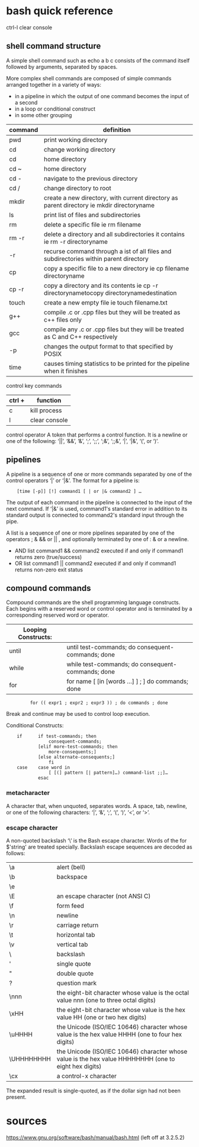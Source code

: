 # bash quick reference

ctrl-l  clear console

## shell command structure
A simple shell command such as echo a b c consists of the command itself followed by arguments, separated by spaces.

More complex shell commands are composed of simple commands arranged together in a variety of ways: 
- in a pipeline in which the output of one command becomes the input of a second
- in a loop or conditional construct
- in some other grouping 

| command | definition |
| --- | --- |
| pwd | print working directory |
| cd     | change working directory |
| cd     | home directory |
| cd ~   | home directory |
| cd -   | navigate to the previous directory | 
| cd /   | change directory to root |
| mkdir  | create a new directory, with current directory as parent directory ie mkdir directoryname |
| ls     | print list of files and subdirectories |
| rm     | delete a specific file ie rm filename |
| rm -r  | delete a directory and all subdirectories it contains ie rm -r directoryname |
| -r     | recurse command through a ist of all files and subdirectories within parent directory |
| cp     | copy a specific file to a new directory ie cp filename directoryname |
| cp -r  | copy a directory and its contents ie cp -r directorynametocopy directorynamedestination |
| touch  | create a new empty file ie touch filename.txt |
| g++    | compile .c or .cpp files but they will be treated as c++ files only |
| gcc    | compile any .c or .cpp files but they will be treated as C and C++ respectively |
| -p     | changes the output format to that specified by POSIX |
| time   | causes timing statistics to be printed for the pipeline when it finishes |

control key commands

| ctrl + | function |
| ------ | -------- |
| c | kill process | 
| l | clear console | 

control operator
A token that performs a control function. It is a newline or one of the following: 
‘||’, ‘&&’, ‘&’, ‘;’, ‘;;’, ‘;&’, ‘;;&’, ‘|’, ‘|&’, ‘(’, or ‘)’.

## pipelines
A pipeline is a sequence of one or more commands separated by one of the control operators ‘|’ or ‘|&’.
The format for a pipeline is:
```
    [time [-p]] [!] command1 [ | or |& command2 ] …
```
The output of each command in the pipeline is connected to the input of the next command.
If ‘|&’ is used, command1's standard error in addition to its standard output is connected to command2's standard input through the pipe.

A list is a sequence of one or more pipelines separated by one of the operators ; & && or || , and optionally terminated by one of : & or a newline.

- AND list command1 && command2 executed if and only if command1 returns zero (true/success)
- OR list  command1 || command2 executed if and only if command1 returns non-zero exit status

## compound commands
Compound commands are the shell programming language constructs. Each begins with a reserved word or control operator and is terminated by a corresponding reserved word or operator.

| Looping Constructs: | |
| --------------------|---|
   | until |  until test-commands; do consequent-commands; done |
   | while | while test-commands; do consequent-commands; done |
   | for   |  for name [ [in [words …] ] ; ] do commands; done |
   
   ```
            for (( expr1 ; expr2 ; expr3 )) ; do commands ; done
```
Break and continue may be used to control loop execution.

Conditional Constructs:
```
    if      if test-commands; then
                consequent-commands;
            [elif more-test-commands; then
                more-consequents;]
            [else alternate-consequents;]
                fi
    case    case word in
                [ [(] pattern [| pattern]…) command-list ;;]…
            esac
```
### metacharacter
A character that, when unquoted, separates words. A space, tab, newline, or one of the following characters: 
‘|’, ‘&’, ‘;’, ‘(’, ‘)’, ‘<’, or ‘>’.

### escape character
A non-quoted backslash ‘\’ is the Bash escape character. Words of the for $'string' are treated specially. Backslash escape sequences are decoded as follows:

| | |
| -- | -- |
| \a | alert (bell) |
| \b | backspace |
| \e | |
| \E | an escape character (not ANSI C) |
| \f | form feed |
| \n | newline |
| \r | carriage return |
| \t | horizontal tab |
| \v | vertical tab |
| \\ | backslash |
| \' | single quote |
| \" | double quote |
| \? | question mark |
| \nnn |   the eight-bit character whose value is the octal value nnn (one to three octal digits) |
| \xHH |   the eight-bit character whose value is the hex value HH (one or two hex digits) |
| \uHHHH | the Unicode (ISO/IEC 10646) character whose value is the hex value HHHH (one to four hex digits) |
| \UHHHHHHHH | the Unicode (ISO/IEC 10646) character whose value is the hex value HHHHHHHH (one to eight hex digits) |
| \cx | a control-x character |

The expanded result is single-quoted, as if the dollar sign had not been present.

# sources
https://www.gnu.org/software/bash/manual/bash.html (left off at 3.2.5.2)

